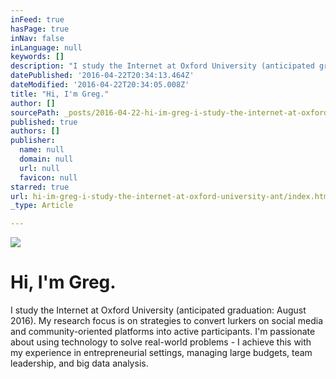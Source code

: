 ```yaml
---
inFeed: true
hasPage: true
inNav: false
inLanguage: null
keywords: []
description: "I study the Internet at Oxford University (anticipated graduation: August 2016). My research focus is on strategies to convert lurkers on social media and community-oriented platforms into active participants. I'm passionate about using technology to solve real-world problems - I achieve this with my experience in entrepreneurial settings, managing large budgets, team leadership, and big data analysis."
datePublished: '2016-04-22T20:34:13.464Z'
dateModified: '2016-04-22T20:34:05.008Z'
title: "Hi, I'm Greg."
author: []
sourcePath: _posts/2016-04-22-hi-im-greg-i-study-the-internet-at-oxford-university-ant.md
published: true
authors: []
publisher:
  name: null
  domain: null
  url: null
  favicon: null
starred: true
url: hi-im-greg-i-study-the-internet-at-oxford-university-ant/index.html
_type: Article

---
```

![](https://the-grid-user-content.s3-us-west-2.amazonaws.com/a24acde8-fc88-4082-9faa-06de13e91253.jpg)

# Hi, I'm Greg.

I study the Internet at Oxford University (anticipated graduation: August 2016). My research focus is on strategies to convert lurkers on social media and community-oriented platforms into active participants. I'm passionate about using technology to solve real-world problems - I achieve this with my experience in entrepreneurial settings, managing large budgets, team leadership, and big data analysis.